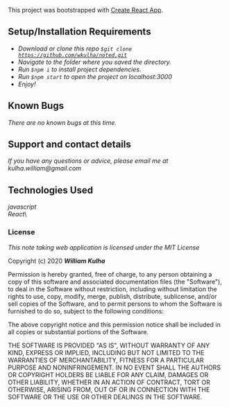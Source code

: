 This project was bootstrapped with [Create React App](https://github.com/facebook/create-react-app).


## Setup/Installation Requirements

* _Download or clone this repo <code>$git clone https://github.com/wkulha/noted.git</code>_
* _Navigate to the folder where you saved the directory._
* _Run <code>$npm i</code> to install project dependencies._
* _Run <code>$npm start</code> to open the project on localhost:3000_
* _Enjoy!_


## Known Bugs

_There are no known bugs at this time._

## Support and contact details

_If you have any questions or advice, please email me at kulha.william@gmail.com_

## Technologies Used

_javascript_\
_React_\

### License

*This note taking web application is licensed under the MIT License*

Copyright (c) 2020 **_William Kulha_**

Permission is hereby granted, free of charge, to any person obtaining a copy of this software and associated documentation files (the "Software"), to deal in the Software without restriction, including without limitation the rights to use, copy, modify, merge, publish, distribute, sublicense, and/or sell copies of the Software, and to permit persons to whom the Software is furnished to do so, subject to the following conditions:

The above copyright notice and this permission notice shall be included in all copies or substantial portions of the Software.

THE SOFTWARE IS PROVIDED "AS IS", WITHOUT WARRANTY OF ANY KIND, EXPRESS OR IMPLIED, INCLUDING BUT NOT LIMITED TO THE WARRANTIES OF MERCHANTABILITY, FITNESS FOR A PARTICULAR PURPOSE AND NONINFRINGEMENT. IN NO EVENT SHALL THE AUTHORS OR COPYRIGHT HOLDERS BE LIABLE FOR ANY CLAIM, DAMAGES OR OTHER LIABILITY, WHETHER IN AN ACTION OF CONTRACT, TORT OR OTHERWISE, ARISING FROM, OUT OF OR IN CONNECTION WITH THE SOFTWARE OR THE USE OR OTHER DEALINGS IN THE SOFTWARE.